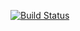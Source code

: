 [![Build Status](https://travis-ci.org/yanaxgrishkova/lab06.svg?branch=master)](https://travis-ci.org/yanaxgrishkova/lab06)
